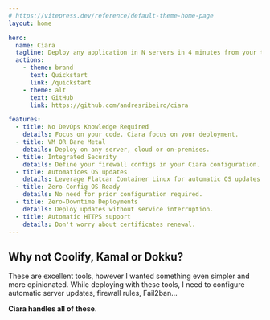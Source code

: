 ```yaml
---
# https://vitepress.dev/reference/default-theme-home-page
layout: home

hero:
  name: Ciara
  tagline: Deploy any application in N servers in 4 minutes from your terminal
  actions:
    - theme: brand
      text: Quickstart
      link: /quickstart
    - theme: alt
      text: GitHub
      link: https://github.com/andresribeiro/ciara

features:
  - title: No DevOps Knowledge Required
    details: Focus on your code. Ciara focus on your deployment.
  - title: VM OR Bare Metal
    details: Deploy on any server, cloud or on-premises.
  - title: Integrated Security
    details: Define your firewall configs in your Ciara configuration. We also set Fail2ban for you.
  - title: Automatices OS updates
    details: Leverage Flatcar Container Linux for automatic OS updates.
  - title: Zero-Config OS Ready
    details: No need for prior configuration required.
  - title: Zero-Downtime Deployments
    details: Deploy updates without service interruption.
  - title: Automatic HTTPS support
    details: Don't worry about certificates renewal.
---
```


## Why not Coolify, Kamal or Dokku?

These are excellent tools, however I wanted something even simpler and more opinionated. While deploying with these tools, I need to configure automatic server updates, firewall rules, Fail2ban...

**Ciara handles all of these**.
